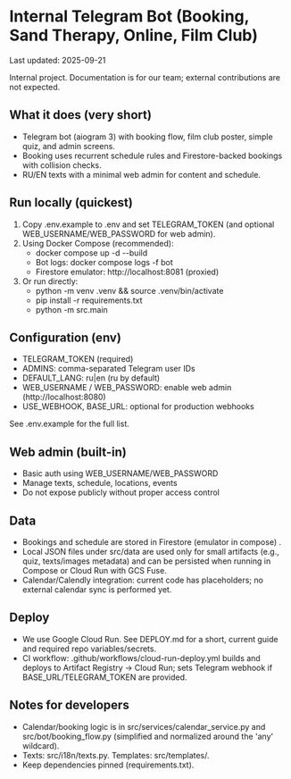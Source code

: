 # Internal Telegram Bot (Booking, Sand Therapy, Online, Film Club)

Last updated: 2025-09-21

Internal project. Documentation is for our team; external contributions are not expected.

## What it does (very short)
- Telegram bot (aiogram 3) with booking flow, film club poster, simple quiz, and admin screens.
- Booking uses recurrent schedule rules and Firestore-backed bookings with collision checks.
- RU/EN texts with a minimal web admin for content and schedule.

## Run locally (quickest)
1) Copy .env.example to .env and set TELEGRAM_TOKEN (and optional WEB_USERNAME/WEB_PASSWORD for web admin).
2) Using Docker Compose (recommended):
   - docker compose up -d --build
   - Bot logs: docker compose logs -f bot
   - Firestore emulator: http://localhost:8081 (proxied)
3) Or run directly:
   - python -m venv .venv && source .venv/bin/activate
   - pip install -r requirements.txt
   - python -m src.main

## Configuration (env)
- TELEGRAM_TOKEN (required)
- ADMINS: comma-separated Telegram user IDs
- DEFAULT_LANG: ru|en (ru by default)
- WEB_USERNAME / WEB_PASSWORD: enable web admin (http://localhost:8080)
- USE_WEBHOOK, BASE_URL: optional for production webhooks

See .env.example for the full list.

## Web admin (built-in)
- Basic auth using WEB_USERNAME/WEB_PASSWORD
- Manage texts, schedule, locations, events
- Do not expose publicly without proper access control

## Data
- Bookings and schedule are stored in Firestore (emulator in compose) .
- Local JSON files under src/data are used only for small artifacts (e.g., quiz, texts/images metadata) and can be persisted when running in Compose or Cloud Run with GCS Fuse.
- Calendar/Calendly integration: current code has placeholders; no external calendar sync is performed yet.

## Deploy
- We use Google Cloud Run. See DEPLOY.md for a short, current guide and required repo variables/secrets.
- CI workflow: .github/workflows/cloud-run-deploy.yml builds and deploys to Artifact Registry → Cloud Run; sets Telegram webhook if BASE_URL/TELEGRAM_TOKEN are provided.

## Notes for developers
- Calendar/booking logic is in src/services/calendar_service.py and src/bot/booking_flow.py (simplified and normalized around the 'any' wildcard).
- Texts: src/i18n/texts.py. Templates: src/templates/.
- Keep dependencies pinned (requirements.txt).
